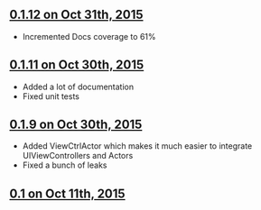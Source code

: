 ## [0.1.12 on Oct 31th, 2015](https://github.com/darioalessandro/Theater/releases/tag/0.1.12)
- Incremented Docs coverage to 61%

## [0.1.11 on Oct 30th, 2015](https://github.com/darioalessandro/Theater/releases/tag/0.1.11)
- Added a lot of documentation
- Fixed unit tests

## [0.1.9 on Oct 30th, 2015](https://github.com/darioalessandro/Theater/releases/tag/0.1.9)
- Added ViewCtrlActor which makes it much easier to integrate UIViewControllers and Actors
- Fixed a bunch of leaks

## [0.1 on Oct 11th, 2015](https://github.com/darioalessandro/Theater/releases/tag/0.1)
